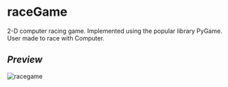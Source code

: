 # raceGame
2-D computer racing game. Implemented using the popular library PyGame. User made to race with Computer.

## _Preview_


![racegame](https://github.com/daviddeepan/raceGame/assets/82031202/79e454e1-1526-4322-9596-cf46d4befb91)
